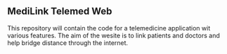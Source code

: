## MediLink Telemed Web

This repository will contain the code for a telemedicine application wit various features. The aim of the wesite is to link patients and doctors and help bridge distance through the internet.
